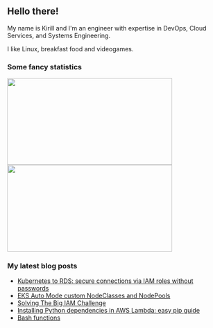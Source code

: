 ## Hello there!

My name is Kirill and I'm an engineer with expertise in DevOps, Cloud Services, and Systems Engineering.

I like Linux, breakfast food and videogames.

### Some fancy statistics

<div aling="center">
  <img height=200 width=380 src="https://github-readme-stats.vercel.app/api?username=hatedabamboo&show_icons=true&hide_border=true" /> 
  <img height=200 width=380 src="https://github-readme-stats.vercel.app/api/top-langs?username=hatedabamboo&layout=compact&langs_count=8&hide_border=true" />
</div>

### My latest blog posts

<!-- BLOG-POST-LIST:START -->
- [Kubernetes to RDS: secure connections via IAM roles without passwords](https://notes.hatedabamboo.me/kubernetes-to-rds-without-passwords/)
- [EKS Auto Mode custom NodeClasses and NodePools](https://notes.hatedabamboo.me/eks-custom-nodeclasses-and-nodepools/)
- [Solving The Big IAM Challenge](https://notes.hatedabamboo.me/the-big-iam-challenge/)
- [Installing Python dependencies in AWS Lambda: easy pip guide](https://notes.hatedabamboo.me/lambda-pip-modules/)
- [Bash functions](https://notes.hatedabamboo.me/bash-functions/)
<!-- BLOG-POST-LIST:END -->
